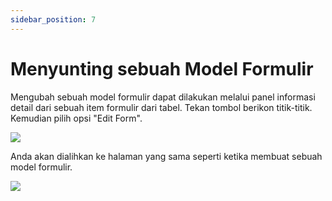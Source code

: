 ```yaml
---
sidebar_position: 7
---
```


# Menyunting sebuah Model Formulir

Mengubah sebuah model formulir dapat dilakukan melalui panel informasi detail dari sebuah item formulir dari tabel. Tekan tombol berikon titik-titik. Kemudian pilih opsi "Edit Form".

![](/img/screenshots/website-application-usage/home-page/editing-a-form-model/editing-a-form-model-1.png)

Anda akan dialihkan ke halaman yang sama seperti ketika membuat sebuah model formulir.

![](/img/screenshots/website-application-usage/home-page/editing-a-form-model/editing-a-form-model-2.png)